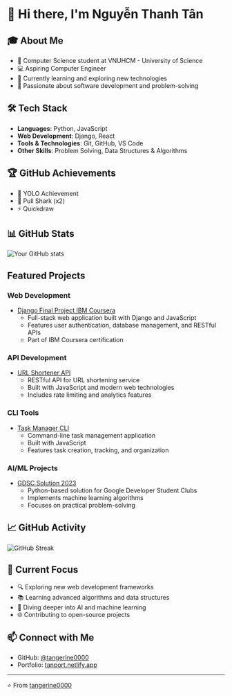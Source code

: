 # 👋 Hi there, I'm Nguyễn Thanh Tân

## 🎓 About Me
- 🏫 Computer Science student at VNUHCM - University of Science
- 💻 Aspiring Computer Engineer
- 🌱 Currently learning and exploring new technologies
- 🎯 Passionate about software development and problem-solving

## 🛠️ Tech Stack
- **Languages**: Python, JavaScript
- **Web Development**: Django, React
- **Tools & Technologies**: Git, GitHub, VS Code
- **Other Skills**: Problem Solving, Data Structures & Algorithms

## 🏆 GitHub Achievements
- 🎯 YOLO Achievement
- 🦈 Pull Shark (x2)
- ⚡ Quickdraw

## 📊 GitHub Stats
![Your GitHub stats](https://github-readme-stats.vercel.app/api?username=tangerine0000&show_icons=true&theme=radical)

##    Featured Projects

### Web Development
- [Django Final Project IBM Coursera](https://github.com/tangerine0000/django_final_project_IBM_coursera)
  - Full-stack web application built with Django and JavaScript
  - Features user authentication, database management, and RESTful APIs
  - Part of IBM Coursera certification

### API Development
- [URL Shortener API](https://github.com/tangerine0000/url-shortener-api)
  - RESTful API for URL shortening service
  - Built with JavaScript and modern web technologies
  - Includes rate limiting and analytics features

### CLI Tools
- [Task Manager CLI](https://github.com/tangerine0000/task-manager-cli)
  - Command-line task management application
  - Built with JavaScript
  - Features task creation, tracking, and organization

### AI/ML Projects
- [GDSC Solution 2023](https://github.com/iamnmt/gdsc-solution-2023)
  - Python-based solution for Google Developer Student Clubs
  - Implements machine learning algorithms
  - Focuses on practical problem-solving

## 📈 GitHub Activity
![GitHub Streak](https://github-readme-streak-stats.herokuapp.com/?user=tangerine0000&theme=radical)

## 🎯 Current Focus
- 🔍 Exploring new web development frameworks
- 📚 Learning advanced algorithms and data structures
- 🤖 Diving deeper into AI and machine learning
- 🌐 Contributing to open-source projects

## 📫 Connect with Me
- GitHub: [@tangerine0000](https://github.com/tangerine0000)
- Portfolio: [tanport.netlify.app](https://tanport.netlify.app/about.html)

---
⭐️ From [tangerine0000](https://github.com/tangerine0000) 
